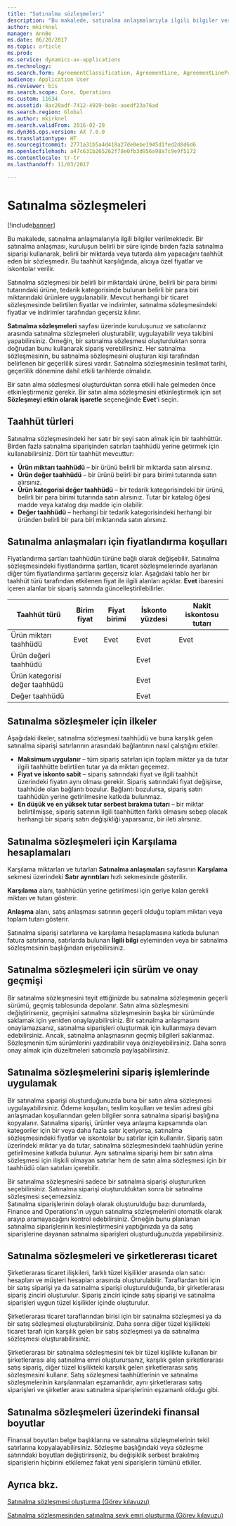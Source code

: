 ```yaml
---
title: "Satınalma sözleşmeleri"
description: "Bu makalede, satınalma anlaşmalarıyla ilgili bilgiler verilmektedir. Bir satınalma anlaşması, kuruluşun belirli bir süre içinde birden fazla satınalma siparişi kullanarak, belirli bir miktarda veya tutarda alım yapacağını taahhüt eden bir sözleşmedir. Bu taahhüt karşılığında, alıcıya özel fiyatlar ve iskontolar verilir."
author: mkirknel
manager: AnnBe
ms.date: 06/20/2017
ms.topic: article
ms.prod: 
ms.service: dynamics-ax-applications
ms.technology: 
ms.search.form: AgreementClassification, AgreementLine, AgreementLinePrompt, PurchAgreement, PurchAgreementCreate, PurchAgreementGenerateReleaseOrder, PurchAgreementHistory, PurchAgreementInvoiceJournal
audience: Application User
ms.reviewer: bis
ms.search.scope: Core, Operations
ms.custom: 11634
ms.assetid: 8ac20adf-7412-4929-be8c-aaedf23a76ad
ms.search.region: Global
ms.author: mkirknel
ms.search.validFrom: 2016-02-28
ms.dyn365.ops.version: AX 7.0.0
ms.translationtype: HT
ms.sourcegitcommit: 2771a31b5a4d418a27de0ebe1945d1fed2d8d6d6
ms.openlocfilehash: a47c631b265262f78e0fb3d956a98a7c9e9f5172
ms.contentlocale: tr-tr
ms.lasthandoff: 11/03/2017

---
```


# <a name="purchase-agreements"></a>Satınalma sözleşmeleri

[!include[banner](../includes/banner.md)]


Bu makalede, satınalma anlaşmalarıyla ilgili bilgiler verilmektedir. Bir satınalma anlaşması, kuruluşun belirli bir süre içinde birden fazla satınalma siparişi kullanarak, belirli bir miktarda veya tutarda alım yapacağını taahhüt eden bir sözleşmedir. Bu taahhüt karşılığında, alıcıya özel fiyatlar ve iskontolar verilir. 

Satınalma sözleşmesi bir belirli bir miktardaki ürüne, belirli bir para birimi tutarındaki ürüne, tedarik kategorisinde bulunan belirli bir para biri miktarındaki ürünlere uygulanabilir. Mevcut herhangi bir ticaret sözleşmesinde belirtilen fiyatlar ve indirimler, satınalma sözleşmesindeki fiyatlar ve indirimler tarafından geçersiz kılınır.  

**Satınalma sözleşmeleri** sayfası üzerinde kuruluşunuz ve satıcılarınız arasında satınalma sözleşmeleri oluşturabilir, uygulayabilir veya takibini yapabilirsiniz. Örneğin, bir satınalma sözleşmesi oluşturduktan sonra doğrudan bunu kullanarak sipariş verebilirsiniz. Her satınalma sözleşmesinin, bu satınalma sözleşmesini oluşturan kişi tarafından belirlenen bir geçerlilik süresi vardır. Satınalma sözleşmesinin teslimat tarihi, geçerlilik dönemine dahil etkili tarihlerde olmalıdır.  

Bir satın alma sözleşmesi oluşturduktan sonra etkili hale gelmeden önce etkinleştirmeniz gerekir. Bir satın alma sözleşmesini etkinleştirmek için set **Sözleşmeyi etkin olarak işaretle** seçeneğinde **Evet**'i seçin.

## <a name="commitment-types"></a>Taahhüt türleri
Satınalma sözleşmesindeki her satır bir şeyi satın almak için bir taahhüttür. Birden fazla satınalma siparişinden satırları taahhüdü yerine getirmek için kullanabilirsiniz. Dört tür taahhüt mevcuttur:

-   **Ürün miktarı taahhüdü** – bir ürünü belirli bir miktarda satın alırsınız.
-   **Ürün değer taahhüdü** – bir ürünü belirli bir para birimi tutarında satın alırsınız.
-   **Ürün kategorisi değer taahhüdü** – bir tedarik kategorisindeki bir ürünü, belirli bir para birimi tutarında satın alırsınız. Tutar bir katalog öğesi madde veya katalog dışı madde için olabilir.
-   **Değer taahhüdü** – herhangi bir tedarik kategorisindeki herhangi bir üründen belirli bir para biri miktarında satın alırsınız.

## <a name="pricing-terms-for-purchase-agreements"></a>Satınalma anlaşmaları için fiyatlandırma koşulları
Fiyatlandırma şartları taahhüdün türüne bağlı olarak değişebilir. Satınalma sözleşmesindeki fiyatlandırma şartları, ticaret sözleşmelerinde ayarlanan diğer tüm fiyatlandırma şartlarını geçersiz kılar. Aşağıdaki tablo her bir taahhüt türü tarafından etkilenen fiyat ile ilgili alanları açıklar. **Evet** ibaresini içeren alanlar bir sipariş satırında güncelleştirilebilirler.

| Taahhüt türü                   | Birim fiyat | Fiyat birimi | İskonto yüzdesi | Nakit iskontosu tutarı |
|-----------------------------------|------------|------------|------------------|----------------------|
| Ürün miktarı taahhüdü       | Evet        | Evet        | Evet              | Evet                  |
| Ürün değeri taahhüdü          |            |            | Evet              |                      |
| Ürün kategorisi değer taahhüdü |            |            | Evet              |                      |
| Değer taahhüdü                  |            |            | Evet              |                      |

## <a name="policies-for-purchase-agreements"></a>Satınalma sözleşmeler için ilkeler
Aşağıdaki ilkeler, satınalma sözleşmesi taahhüdü ve buna karşılık gelen satınalma siparişi satırlarının arasındaki bağlantının nasıl çalıştığını etkiler.

-   **Maksimum uygulanır** – tüm sipariş satırları için toplam miktar ya da tutar ilgili taahhütte belirtilen tutar ya da miktarı geçemez.
-   **Fiyat ve iskonto sabit** – sipariş satırındaki fiyat ve ilgili taahhüt üzerindeki fiyatın aynı olması gerekir. Sipariş satırındaki fiyat değişirse, taahhüde olan bağlantı bozulur. Bağlantı bozulursa, sipariş satırı taahhüdün yerine getirilmesine katkıda bulunmaz.
-   **En düşük ve en yüksek tutar serbest bırakma tutarı** – bir miktar belirtilmişse, sipariş satırının ilgili taahhütten farklı olmasını sebep olacak herhangi bir sipariş satırı değişikliği yaparsanız, bir ileti alırsınız.

## <a name="fulfillment-calculations-for-purchase-agreements"></a>Satınalma sözleşmeleri için Karşılama hesaplamaları
Karşılama miktarları ve tutarları **Satınalma anlaşmaları** sayfasının **Karşılama** sekmesi üzerindeki **Satır ayrıntıları** hızlı sekmesinde gösterilir.  

**Karşılama** alanı, taahhüdün yerine getirilmesi için geriye kalan gerekli miktarı ve tutarı gösterir.  

**Anlaşma** alanı, satış anlaşması satırının geçerli olduğu toplam miktarı veya toplam tutarı gösterir.  

Satınalma siparişi satırlarına ve karşılama hesaplamasına katkıda bulunan fatura satırlarına, satırlarda bulunan **İlgili bilgi** eyleminden veya bir satınalma sözleşmesinin başlığından erişebilirsiniz.

## <a name="confirmations-and-version-history-for-purchase-agreements"></a>Satınalma sözleşmeleri için sürüm ve onay geçmişi
Bir satınalma sözleşmesini teyit ettiğinizde bu satınalma sözleşmenin geçerli sürümü, geçmiş tablosunda depolanır. Satın alma sözleşmesini değiştirirseniz, geçmişini satınalma sözleşmesinin başka bir sürümünde saklamak için yeniden onaylayabilirsiniz. Bir satınalma anlaşmasını onaylamazsanız, satınalma siparişleri oluşturmak için kullanmaya devam edebilirsiniz. Ancak, satınalma anlaşmasının geçmiş bilgileri saklanmaz. Sözleşmenin tüm sürümlerini yazdırabilir veya önizleyebilirsiniz. Daha sonra onay almak için düzeltmeleri satıcınızla paylaşabilirsiniz.

## <a name="applying-purchase-agreements-in-the-ordering-process"></a>Satınalma sözleşmelerini sipariş işlemlerinde uygulamak
Bir satınalma siparişi oluşturduğunuzda buna bir satın alma sözleşmesi uygulayabilirsiniz. Ödeme koşulları, teslim koşulları ve teslim adresi gibi anlaşmadan koşullarından gelen bilgiler sonra satınalma siparişi başlığına kopyalanır. Satınalma siparişi, ürünler veya anlaşma kapsamında olan kategoriler için bir veya daha fazla satır içeriyorsa, satınalma sözleşmesindeki fiyatlar ve iskontolar bu satırlar için kullanılır. Sipariş satırı üzerindeki miktar ya da tutar, satınalma sözleşmesindeki taahhüdün yerine getirilmesine katkıda bulunur. Aynı satınalma siparişi hem bir satın alma sözleşmesi için ilişkili olmayan satırlar hem de satın alma sözleşmesi için bir taahhüdü olan satırları içerebilir.  

Bir satınalma sözleşmesini sadece bir satınalma siparişi oluştururken seçebilirsiniz. Satınalma siparişi oluşturulduktan sonra bir satınalma sözleşmesi seçemezsiniz.  
Satınalma siparişlerinin dolaylı olarak oluşturulduğu bazı durumlarda, Finance and Operations'ın uygun satınalma sözleşmelerini otomatik olarak arayıp aramayacağını kontrol edebilirsiniz. Örneğin bunu planlanan satınalma siparişlerinin kesinleştirmesini yaptığınızda ya da satış siparişlerine dayanan satınalma siparişleri oluşturduğunuzda yapabilirsiniz.

## <a name="purchase-agreements-and-intercompany-trade"></a>Satınalma sözleşmeleri ve şirketlererası ticaret
Şirketlerarası ticaret ilişkileri, farklı tüzel kişilikler arasında olan satıcı hesapları ve müşteri hesapları arasında oluşturulabilir. Taraflardan biri için bir satış siparişi ya da satınalma siparişi oluşturulduğunda, bir şirketlerarası sipariş zinciri oluşturulur. Sipariş zinciri içinde satış siparişi ve satınalma siparişleri uygun tüzel kişilikler içinde oluşturulur.  

Şirketlerarası ticaret taraflarından birisi için bir satınalma sözleşmesi ya da bir satış sözleşmesi oluşturabilirsiniz. Daha sonra diğer tüzel kişilikteki ticaret tarafı için karşılık gelen bir satış sözleşmesi ya da satınalma sözleşmesi oluşturabilirsiniz.  

Şirketlerarası bir satınalma sözleşmesini tek bir tüzel kişilikte kullanan bir şirketlerarası alış satınalma emri oluşturursanız, karşılık gelen şirketlerarası satış sipariş, diğer tüzel kişilikteki karşılık gelen şirketlerarası satış sözleşmesini kullanır. Satış sözleşmesi taahhütlerinin ve satınalma sözleşmelerinin karşılanmaları eşzamanlıdır, aynı şirketlerarası satış siparişleri ve şirketler arası satınalma siparişlerinin eşzamanlı olduğu gibi.

## <a name="financial-dimensions-on-purchase-agreements"></a>Satınalma sözleşmeleri üzerindeki finansal boyutlar
Finansal boyutları belge başlıklarına ve satınalma sözleşmelerinin tekil satırlarına kopyalayabilirsiniz. Sözleşme başlığındaki veya sözleşme satırındaki boyutları değiştirirseniz, bu değişiklik serbest bırakılmış siparişlerin hiçbirini etkilemez fakat yeni siparişlerin tümünü etkiler.

<a name="see-also"></a>Ayrıca bkz.
--------

[Satınalma sözleşmesi oluşturma (Görev kılavuzu)](tasks/create-purchase-agreement.md)

[Satınalma sözleşmesinden satınalma sevk emri oluşturma (Görev kılavuzu)](tasks/create-purchase-release-order-purchase-agreement.md)




